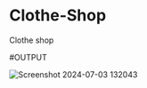 # Clothe-Shop
 Clothe shop

#OUTPUT

![Screenshot 2024-07-03 132043](https://github.com/Anuj5604/Clothe-Shop/assets/155800082/03928c7c-8d29-4a7f-ab65-0abd7a3819df)
